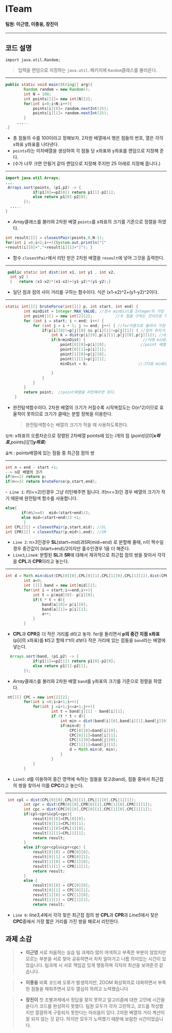 # ITeam
#### 팀원: 이근영, 이종웅, 장진이
---
## 코드 설명

```import java.util.Random;```
>입력을 랜덤으로 지정하는 `java.util.`패키지에 `Random`클래스를 불러온다.

---

```Java
public static void main(String[] arg){
        Random random = new Random();
        int N = 100;
        int points[][]= new int[N][2];
        for(int i=0;i<N;i++){
            points[i][0]= random.nextInt(25);
            points[i][1]= random.nextInt(25);
        }
     .....    
.}
```
- 총 점들의 수를 100이라고 정해보자.
     2차원 배열에서 행은 점들의 번호, 열은 각각 x좌표 y좌표를 나타낸다.
 -  `points`라는 이차배열을 생성하여  각 점들 당 x좌표와 y좌표를 랜덤으로 지정해 준다.
 -   (수가 너무 크면 안될거 같아 랜덤으로 지정해 주지만 25 아래로 지정해 줍니다.)
---
```Java
import java.util.Arrays;
....
 Arrays.sort(points, (p1,p2) -> {
            if(p1[0]==p2[0]) return p1[1]-p2[1];
            else return p1[0]-p2[0];
        });
  .....
}
```
- *Array*클래스를 불러와 2차원 배열 `points`를 x좌표의 크기를 기준으로 정렬을 하였다.
```Java
int result[][] = closestPair(points,0,N-1);
for(int i =0;i<2;i++){System.out.println("["
+result[i][0]+","+result[i][1]+"]"); }
```
- 함수 `closestPair`에서 리턴 받은 2차원 배열을 `reseult`에 넣어 그것을 출력한다.
---
```Java
 public static int dist(int x1, int y1 , int x2,
  int y2 ) 
  {   return (x1-x2)*(x1-x2)+(y1-y2)*(y1-y2);}
 ```       
- 일단 점과 점의 사이 거리를 구하는 함수이다. 
    식은 (x1-x2)^2+(y1-y2)^2이다.
---
```Java
static int[][] bruteForce(int[][] p, int start, int end) {
        int minDist = Integer.MAX_VALUE; //정수 minDist를 Integer의 가장 큰값으로 초기화해준다.
        int point[][] = new int[2][2];          //두 점을 구하는 것이므로 각각 행과 열의 크기를 2로 해준다.
        for (int i = start; i < end; i++) {
            for (int j = i + 1; j <= end; j++) { //for이중으로 돌려서 가장 가까운 거리에 있는 두 점을 찾아보자.
                if(p[i][0]!=p[j][0] && p[i][1]!=p[j][1]) { //점의 위치가 같지 않은 경우중에서
                    int k = dist(p[i][0],p[i][1],p[j][0],p[j][1]); //dist 함수를 이용해 결과 값을 k로 넣는다.
                    if(k<minDist) {                         //이때 minDist보다 구한 k 값이 더 작은 경우에
                        point[0][0]=p[i][0];               //point 배열에 각 점의 위치를 대입해준다.
                        point[0][1]=p[i][1];
                        point[1][0]=p[j][0];
                        point[1][1]=p[j][1];
                        minDist = k;                      //그다음 minDist에 k값을 넣는다.
                      
                    }
                }
            }
        }
        return point;  //point배열을 리턴해주면 된다. 
    }
 ```
 
- 완전탐색함수이다. 2차원 배열의 크기가 커질수록 시작복잡도는 O(n^2)이므로 효율적이 못하므로 크기가 클때는 분할 정복을 이용한다.
	> 완전탐색함수는 배열의 크기가 작을 때 사용하도록한다.


`입력`: x좌표의 오름차순으로 정렬된 2차배열 points에 있는 i개의 점 (*point[i][0]**x좌표***,*points[i][1]**y좌표***)

`출력` : points배열에 있는 점들 중 최근점 점의 쌍 

---
```Java
int n = end - start +1;
--> n은 배열의 크기
if(n==2) return p;
if(n<=3) return bruteForce(p,start,end);
```
-` Line 1`: if(i==2)인경우 그냥 리턴해주면 됩니다.
              if(n<=3)인 경우 배열의 크기가 작기 때문에 완전탐색 함수를 사용합니다.

```Java
else{
       if(n%2==0)  mid=(start+end)/2;
       else mid=(start+end)/2 +1;
        }
int CPL[][] = closestPair(p,start,mid); //SL
int CPR[][] = closestPair(p,mid+1,end); //SR
```
- `Line 2`: n>3인경우 **SL**(start~mid)과SR(mid~end) 로 분할해 줄때, n이 짝수일 경우  중간값이 (start+end)/2이지만 홀수인경우 1을 더 해준다.
- `Line3`,`Line4`: 분할된 **SL**과 **SR**에 대해서 재귀적으로 최근접 점의 쌍을 찾아서 각각을 **CPL**과 **CPR**이라고 놓는다.
---
```Java
int d = Math.min(dist(CPL[0][0],CPL[0][1],CPL[1][0],CPL[1][1]),dist(CPR[0][0],CPR[0][1],CPR[1][0],CPR[1][1]));
        int a=0;
        int [][] band = new int[mid][2];
        for(int i = start;i<=end;i++){
            int t = p[mid][0]- p[i][0];
            if(t * t < d){
                band[a][0]= p[i][0];
                band[a][1]= p[i][1];
                a++;
            }
        }
```

- **CPL**과 **CPR**중 더 작은 거리를 d라고 놓자. 
for을 돌리면서  **p의 중간 지점 x좌표**(p[i]의 x좌표)를 **t**라고 할때 t^t이 *d*보다 작은 거리에 있는 점들을 `band`라는 배열에 넣는다.

```Java
  Arrays.sort(band, (p1,p2) -> {
            if(p1[1]==p2[1]) return p1[0]-p2[0];
            else return p1[1]-p2[1];
        });
```
- *Array*클래스를 불러와 2차원 배열 `band`를 y좌표의 크기를 기준으로 정렬을 하였다.

```Java 
 nt[][] CPC = new int[2][2];
        for(int i =0;i<a+1;i++){
            for(int j =i+1;j<=a+1;j++){
                    int t = band[j][1] - band[i][1];
                    if (t * t < d){
                        int min = dist(band[i][0],band[i][1],band[j][0],band[j][1]);
                        if(min<d) {
                            CPC[0][0]=band[i][0];
                            CPC[0][1]=band[i][1];
                            CPC[1][0]=band[j][0];
                            CPC[1][1]=band[j][1];
                            d = Math.min(d, min);
                        }
                    }
            }
        }
```
- `Line5`: *d*를 이용하여 중간 영역에 속하는 점들을 찾고(band), 점들 중에서 최근접의 쌍을 찾아서 이를 **CPC**라고 놓는다.

---

```Java
 int cpl = dist(CPL[0][0],CPL[0][1],CPL[1][0],CPL[1][1]);
        int cpr = dist(CPR[0][0],CPR[0][1],CPR[1][0],CPR[1][1]);
        int cpc = dist(CPC[0][0],CPC[0][1],CPC[1][0],CPC[1][1]);
        if(cpl<cpr&&cpl<cpc){
            result[0][0]=CPL[0][0];
            result[0][1]=CPL[0][1];
            result[1][0]=CPL[1][0];
            result[1][1]=CPL[1][1];
            return result;
        }
        else if(cpr<cpl&&cpr<cpc) {
            result[0][0] = CPR[0][0];
            result[0][1] = CPR[0][1];
            result[1][0] = CPR[1][0];
            result[1][1] = CPR[1][1];
            return result;
        }
        else {
            result[0][0] = CPC[0][0];
            result[0][1] = CPC[0][1];
            result[1][0] = CPC[1][0];
            result[1][1] = CPC[1][1];
            return result;
 ```         
- `Line 6`:  *line3,4*에서 각각 찾은 최근접 점의 쌍 **CPL**과 **CPR**과 *Line5*에서 찾은 **CPC**중에서 가장 짧은 거리를 가진 쌍을 해로서 리턴한다.

## 과제 소감
> - __이근영__
> 서로 처음하는 실습 팀 과제라 많이 어색하고 부족한 부분이 않았지만 모르는 부분을 서로 찾아 공유하면서 차차 알아가고 나름 의미있는 시간이 있었습니다. 팀과제 시 서로 책임감 있게 행동하며 각자의 최선을 보여준것 같습니다.

 > - __이종웅__
 > 비록 코드에 오류가 발생하지만, ZOOM 화상회의로 대화하면서 부족한 점들을 채워주면서 모두 열심히 하려고 노력했습니다

> - __장진이__
> 첫 조별과제에서 정답을 찾지 못하고 알고리즘에 대한 고민에 시간을 쏟다가 코드를 완성하지 못했다. 팀원 모두가 각자 고민하고, 코드를 작성했지만 깔끔하게 구동되지 못한다는 아쉬움이 있다. 2차원 배열의 거리 계산이 잘 되지 않는 것 같다. 하지만 모두가 노력했기 때문에 보람찬 시간이었습니다.
